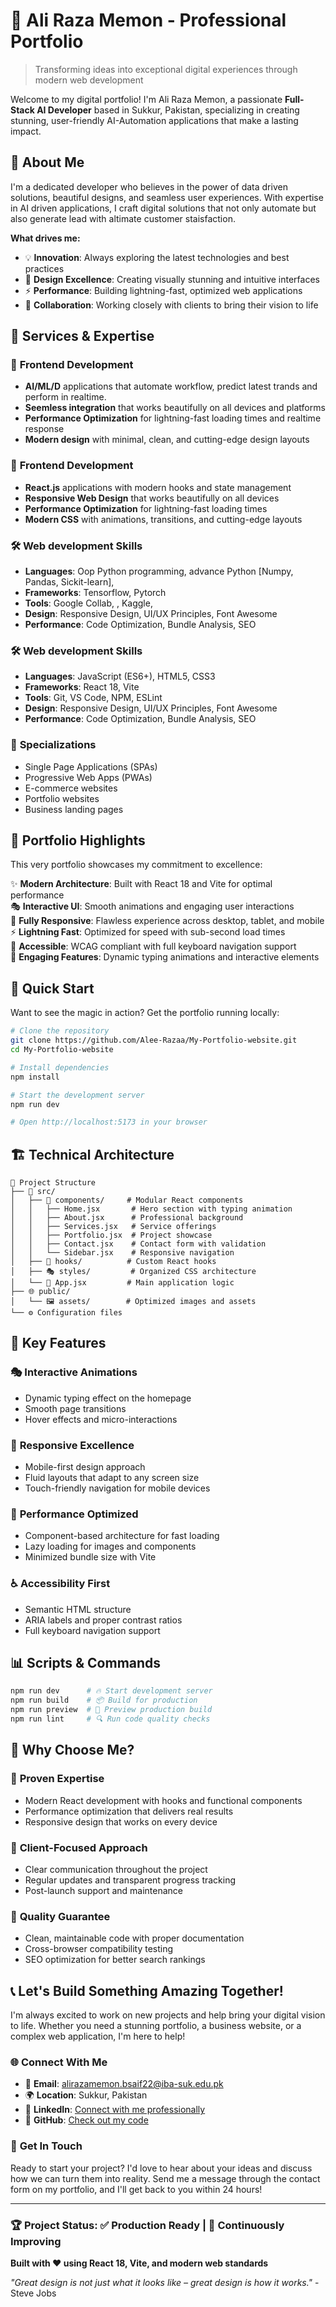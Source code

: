 # 🚀 Ali Raza Memon - Professional Portfolio

> Transforming ideas into exceptional digital experiences through modern web development

Welcome to my digital portfolio! I'm Ali Raza Memon, a passionate **Full-Stack AI Developer** based in Sukkur, Pakistan, specializing in creating stunning, user-friendly AI-Automation applications that make a lasting impact.

## 🌟 About Me

I'm a dedicated developer who believes in the power of data driven solutions, beautiful designs, and seamless user experiences. With expertise in AI driven applications, I craft digital solutions that not only automate but also generate lead with altimate customer staisfaction.

**What drives me:**
- 💡 **Innovation**: Always exploring the latest technologies and best practices
- 🎨 **Design Excellence**: Creating visually stunning and intuitive interfaces
- ⚡ **Performance**: Building lightning-fast, optimized web applications
- 🤝 **Collaboration**: Working closely with clients to bring their vision to life

## 💼 Services & Expertise

### 🎯 **Frontend Development**
- **AI/ML/D** applications that automate workflow, predict latest trands and perform in realtime. 
- **Seemless integration** that works beautifully on all devices and platforms
- **Performance Optimization** for lightning-fast loading times and realtime response
- **Modern design** with minimal, clean, and cutting-edge design layouts

### 🎯 **Frontend Development**
- **React.js** applications with modern hooks and state management
- **Responsive Web Design** that works beautifully on all devices
- **Performance Optimization** for lightning-fast loading times
- **Modern CSS** with animations, transitions, and cutting-edge layouts

### 🛠️ **Web development Skills**
- **Languages**: Oop Python programming, advance Python [Numpy, Pandas, Sickit-learn],
- **Frameworks**: Tensorflow, Pytorch
- **Tools**: Google Collab, , Kaggle, 
- **Design**: Responsive Design, UI/UX Principles, Font Awesome
- **Performance**: Code Optimization, Bundle Analysis, SEO

### 🛠️ **Web development Skills**
- **Languages**: JavaScript (ES6+), HTML5, CSS3
- **Frameworks**: React 18, Vite
- **Tools**: Git, VS Code, NPM, ESLint
- **Design**: Responsive Design, UI/UX Principles, Font Awesome
- **Performance**: Code Optimization, Bundle Analysis, SEO

### 📱 **Specializations**
- Single Page Applications (SPAs)
- Progressive Web Apps (PWAs)
- E-commerce websites
- Portfolio websites
- Business landing pages

## 🎨 Portfolio Highlights

This very portfolio showcases my commitment to excellence:

✨ **Modern Architecture**: Built with React 18 and Vite for optimal performance  
🎭 **Interactive UI**: Smooth animations and engaging user interactions  
📱 **Fully Responsive**: Flawless experience across desktop, tablet, and mobile  
⚡ **Lightning Fast**: Optimized for speed with sub-second load times  
🎯 **Accessible**: WCAG compliant with full keyboard navigation support  
🎪 **Engaging Features**: Dynamic typing animations and interactive elements  

## 🚀 Quick Start

Want to see the magic in action? Get the portfolio running locally:

```bash
# Clone the repository
git clone https://github.com/Alee-Razaa/My-Portfolio-website.git
cd My-Portfolio-website

# Install dependencies
npm install

# Start the development server
npm run dev

# Open http://localhost:5173 in your browser
```

## 🏗️ Technical Architecture

```
📁 Project Structure
├── 🎨 src/
│   ├── 🧩 components/     # Modular React components
│   │   ├── Home.jsx       # Hero section with typing animation
│   │   ├── About.jsx      # Professional background
│   │   ├── Services.jsx   # Service offerings
│   │   ├── Portfolio.jsx  # Project showcase
│   │   ├── Contact.jsx    # Contact form with validation
│   │   └── Sidebar.jsx    # Responsive navigation
│   ├── 🎣 hooks/          # Custom React hooks
│   ├── 🎭 styles/         # Organized CSS architecture
│   └── 📱 App.jsx         # Main application logic
├── 🌐 public/
│   └── 🖼️ assets/        # Optimized images and assets
└── ⚙️ Configuration files
```

## 🌈 Key Features

### 🎭 **Interactive Animations**
- Dynamic typing effect on the homepage
- Smooth page transitions
- Hover effects and micro-interactions

### 📱 **Responsive Excellence**
- Mobile-first design approach
- Fluid layouts that adapt to any screen size
- Touch-friendly navigation for mobile devices

### 🚀 **Performance Optimized**
- Component-based architecture for fast loading
- Lazy loading for images and components
- Minimized bundle size with Vite

### ♿ **Accessibility First**
- Semantic HTML structure
- ARIA labels and proper contrast ratios
- Full keyboard navigation support

## 📊 Scripts & Commands

```bash
npm run dev      # 🔥 Start development server
npm run build    # 📦 Build for production
npm run preview  # 👀 Preview production build
npm run lint     # 🔍 Run code quality checks
```

## 🎯 Why Choose Me?

### 💪 **Proven Expertise**
- Modern React development with hooks and functional components
- Performance optimization that delivers real results
- Responsive design that works on every device

### 🤝 **Client-Focused Approach**
- Clear communication throughout the project
- Regular updates and transparent progress tracking
- Post-launch support and maintenance

### 🚀 **Quality Guarantee**
- Clean, maintainable code with proper documentation
- Cross-browser compatibility testing
- SEO optimization for better search rankings

## 📞 Let's Build Something Amazing Together!

I'm always excited to work on new projects and help bring your digital vision to life. Whether you need a stunning portfolio, a business website, or a complex web application, I'm here to help!

### 🌐 **Connect With Me**

- 📧 **Email**: [alirazamemon.bsaif22@iba-suk.edu.pk](mailto:alirazamemon.bsaif22@iba-suk.edu.pk)
- 🌍 **Location**: Sukkur, Pakistan
- 💼 **LinkedIn**: [Connect with me professionally](https://linkedin.com/in/realalirazamemon)
- 🐙 **GitHub**: [Check out my code](https://github.com/Alee-Razaa)

### 📝 **Get In Touch**

Ready to start your project? I'd love to hear about your ideas and discuss how we can turn them into reality. Send me a message through the contact form on my portfolio, and I'll get back to you within 24 hours!

---

### 🏆 **Project Status**: ✅ Production Ready | 🔄 Continuously Improving

**Built with ❤️ using React 18, Vite, and modern web standards**

*"Great design is not just what it looks like – great design is how it works."* - Steve Jobs
